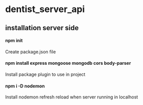 # dentist_server_api


## installation server side

#### npm init
Create package.json file

#### npm install express mongoose mongodb cors body-parser
Install package plugin to use in project

#### npm i -D nodemon
Install nodemon refresh reload when server running in localhost
